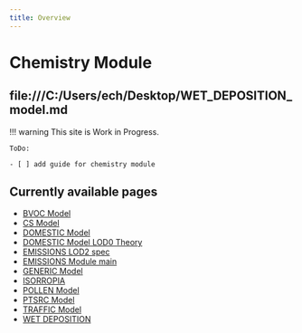 ```yaml
---
title: Overview
---
```

# Chemistry Module
file:///C:/Users/ech/Desktop/WET_DEPOSITION_model.md
---

!!! warning
    This site is  Work in Progress.

    ToDo:

    - [ ] add guide for chemistry module

## Currently available pages

- [BVOC Model](BVOC_model.md)
- [CS Model](CS_model.md)
- [DOMESTIC Model](DOMESTIC_model.md)
- [DOMESTIC Model LOD0 Theory](DOMESTIC_model_LOD0_theory.md)
- [EMISSIONS LOD2 spec](EMISSIONS_LOD2_spec.md)
- [EMISSIONS Module main](EMISSIONS_module_main.md)
- [GENERIC Model](GENERIC_model.md)
- [ISORROPIA](ISORROPIA.md)
- [POLLEN Model](POLLEN_model.md)
- [PTSRC Model](PTSRC_model.md)
- [TRAFFIC Model](TRAFFIC_model.md)
- [WET DEPOSITION](WET_DEPOSITION_model.md)
